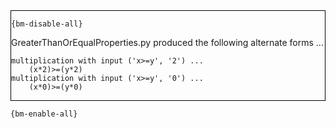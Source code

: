 <div style="border:1px solid black;">

`{bm-disable-all}`

GreaterThanOrEqualProperties.py produced the following alternate forms ...

```
multiplication with input ('x>=y', '2') ...
    (x*2)>=(y*2)
multiplication with input ('x>=y', '0') ...
    (x*0)>=(y*0)
```

</div>

`{bm-enable-all}`

